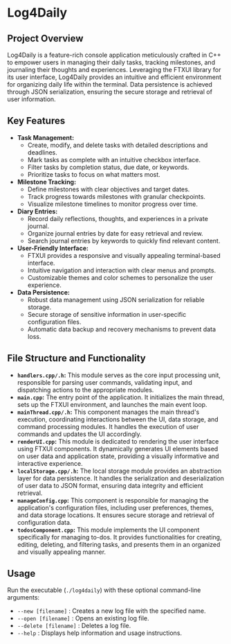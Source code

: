 # Log4Daily

## Project Overview

Log4Daily is a feature-rich console application meticulously crafted in C++ to empower users in managing their daily tasks, tracking milestones, and journaling their thoughts and experiences. Leveraging the FTXUI library for its user interface, Log4Daily provides an intuitive and efficient environment for organizing daily life within the terminal.  Data persistence is achieved through JSON serialization, ensuring the secure storage and retrieval of user information.

## Key Features

* **Task Management:**
  * Create, modify, and delete tasks with detailed descriptions and deadlines.
  * Mark tasks as complete with an intuitive checkbox interface.
  * Filter tasks by completion status, due date, or keywords.
  * Prioritize tasks to focus on what matters most.
* **Milestone Tracking:**
  * Define milestones with clear objectives and target dates.
  * Track progress towards milestones with granular checkpoints.
  * Visualize milestone timelines to monitor progress over time.
* **Diary Entries:**
  * Record daily reflections, thoughts, and experiences in a private journal.
  * Organize journal entries by date for easy retrieval and review.
  * Search journal entries by keywords to quickly find relevant content.
* **User-Friendly Interface:**
  * FTXUI provides a responsive and visually appealing terminal-based interface.
  * Intuitive navigation and interaction with clear menus and prompts.
  * Customizable themes and color schemes to personalize the user experience.
* **Data Persistence:**
  * Robust data management using JSON serialization for reliable storage.
  * Secure storage of sensitive information in user-specific configuration files.
  * Automatic data backup and recovery mechanisms to prevent data loss.

## File Structure and Functionality

* **`handlers.cpp/.h`:** This module serves as the core input processing unit, responsible for parsing user commands, validating input, and dispatching actions to the appropriate modules.
* **`main.cpp`:** The entry point of the application. It initializes the main thread, sets up the FTXUI environment, and launches the main event loop.
* **`mainThread.cpp/.h`:**  This component manages the main thread's execution, coordinating interactions between the UI, data storage, and command processing modules. It handles the execution of user commands and updates the UI accordingly.
* **`renderUI.cpp`:**  This module is dedicated to rendering the user interface using FTXUI components. It dynamically generates UI elements based on user data and application state, providing a visually informative and interactive experience.
* **`localStorage.cpp/.h`:**  The local storage module provides an abstraction layer for data persistence. It handles the serialization and deserialization of user data to JSON format, ensuring data integrity and efficient retrieval.
* **`manageConfig.cpp`:**  This component is responsible for managing the application's configuration files, including user preferences, themes, and data storage locations. It ensures secure storage and retrieval of configuration data.
* **`todosComponent.cpp`:** This module implements the UI component specifically for managing to-dos. It provides functionalities for creating, editing, deleting, and filtering tasks, and presents them in an organized and visually appealing manner.

## Usage

Run the executable (`./log4daily`) with these optional command-line arguments:

* `--new [filename]` : Creates a new log file with the specified name.
* `--open [filename]` : Opens an existing log file.
* `--delete [filename]` : Deletes a log file.
* `--help` : Displays help information and usage instructions.
